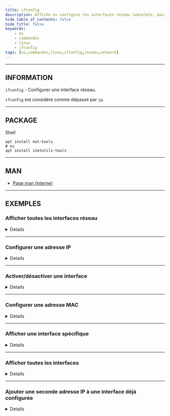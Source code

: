 ```yaml
---
title: ifconfig
description: Affiche ou configure les interfaces réseau (obsolète, mais encore utilisée).
hide_table_of_contents: false
hide_title: false
keywords:
    - os
    - commandes
    - linux
    - ifconfig
tags: [os,commandes,linux,ifconfig,reseau,network]
---
```


----

## INFORMATION

`ifconfig` - Configurer une interface réseau.

`ifconfig` est considéré comme dépassé par `ip`.

----

## PACKAGE

<span class="code_language">Shell</span>

```shell
apt install net-tools
# ou
apt install inetutils-tools
```

----

## MAN

- [Page man (interne)](man/cmd_ifconfig_man)

----

## EXEMPLES

### Afficher toutes les interfaces réseau

<details>

Simplement en exécutant `ifconfig` sans argument, on peut afficher toutes les interfaces réseau.

<span class="code_language">Shell</span>

```shell
ifconfig
```

<span class="code_language">Sortie</span>

```text
eth0: flags=4163<UP,BROADCAST,RUNNING,MULTICAST>  mtu 1500
        inet 172.22.227.33  netmask 255.255.240.0  broadcast 172.22.239.255
        inet6 fe80::215:5dff:fe94:15ce  prefixlen 64  scopeid 0x20<link>
        ether 00:15:5d:94:15:ce  txqueuelen 1000  (Ethernet)
        RX packets 16032  bytes 19274211 (19.2 MB)
        RX errors 0  dropped 0  overruns 0  frame 0
        TX packets 6354  bytes 853006 (853.0 KB)
        TX errors 0  dropped 0 overruns 0  carrier 0  collisions 0

lo: flags=73<UP,LOOPBACK,RUNNING>  mtu 65536
        inet 127.0.0.1  netmask 255.0.0.0
        inet6 ::1  prefixlen 128  scopeid 0x10<host>
        loop  txqueuelen 1000  (Local Loopback)
        RX packets 166969  bytes 59473886 (59.4 MB)
        RX errors 0  dropped 0  overruns 0  frame 0
        TX packets 166969  bytes 59473886 (59.4 MB)
        TX errors 0  dropped 0 overruns 0  carrier 0  collisions 0
```

</details>

----

### Configurer une adresse IP

<details>

Permet de configurer manuellement une adresse IP et un masque de sous-réseau sur une interface réseau spécifique.

<span class="code_language">Shell</span>

```shell
ifconfig eth0 192.168.1.100 netmask 255.255.255.0
```

</details>

----

### Activer/désactiver une interface

<details>

Active ou désactive l'interface spécifiée, ce qui peut être utile pour la gestion de la connectivité ou la résolution de problèmes réseau.

- Activer une interface

<span class="code_language">Shell</span>

```shell
ifconfig eth0 up
```

- Désactiver une interface

<span class="code_language">Shell</span>

```shell
ifconfig eth0 down
```

</details>

----

### Configurer une adresse MAC

<details>

Change l'adresse MAC (Media Access Control) de l'interface réseau, ce qui peut être requis pour des raisons de sécurité ou de tests.

<span class="code_language">Shell</span>

```shell
ifconfig eth0 hw ether02:01:02:03:04:05
```

</details>

----

### Afficher une interface spécifique

<details>

Montre les détails tels que l'adresse IP, le masque de sous-réseau, et d'autres informations de la configuration réseau pour une interface spécifique.

<span class="code_language">Shell</span>

```shell
ifconfig eth0
```

</details>

----

### Afficher toutes les interfaces

<details>

Par défaut, sur GNU/Linux, la commande ifconfig seule, sans option, fournit la liste et les propriétés des interfaces actives. Si l’on souhaite visualiser l’ensemble des interfaces, y compris celles qui ne sont pas actives, il faut utiliser l’option –a :

<span class="code_language">Shell</span>

```shell
ifconfig -a
```

</details>

----

### Ajouter une seconde adresse IP à une interface déjà configurée

<details>

<span class="code_language">Shell</span>

```shell
ifconfig eth2:en1 172.18.2.39
```

</details>